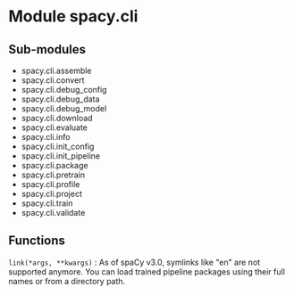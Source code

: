 Module spacy.cli
================

Sub-modules
-----------
* spacy.cli.assemble
* spacy.cli.convert
* spacy.cli.debug_config
* spacy.cli.debug_data
* spacy.cli.debug_model
* spacy.cli.download
* spacy.cli.evaluate
* spacy.cli.info
* spacy.cli.init_config
* spacy.cli.init_pipeline
* spacy.cli.package
* spacy.cli.pretrain
* spacy.cli.profile
* spacy.cli.project
* spacy.cli.train
* spacy.cli.validate

Functions
---------

    
`link(*args, **kwargs)`
:   As of spaCy v3.0, symlinks like "en" are not supported anymore. You can load trained
    pipeline packages using their full names or from a directory path.